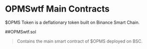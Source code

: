 # OPMSwtf Main Contracts
$OPMS Token is a deflationary token built on Binance Smart Chain.

##OPMSwtf.sol
>Contains the main smart contract of $OPMS deployed on BSC.
